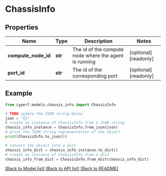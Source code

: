 # ChassisInfo


## Properties

Name | Type | Description | Notes
------------ | ------------- | ------------- | -------------
**compute_node_id** | **str** | The id of the compute node where the agent is running | [optional] [readonly] 
**port_id** | **str** | The id of the corresponding port | [optional] [readonly] 

## Example

```python
from cyperf.models.chassis_info import ChassisInfo

# TODO update the JSON string below
json = "{}"
# create an instance of ChassisInfo from a JSON string
chassis_info_instance = ChassisInfo.from_json(json)
# print the JSON string representation of the object
print(ChassisInfo.to_json())

# convert the object into a dict
chassis_info_dict = chassis_info_instance.to_dict()
# create an instance of ChassisInfo from a dict
chassis_info_from_dict = ChassisInfo.from_dict(chassis_info_dict)
```
[[Back to Model list]](../README.md#documentation-for-models) [[Back to API list]](../README.md#documentation-for-api-endpoints) [[Back to README]](../README.md)



